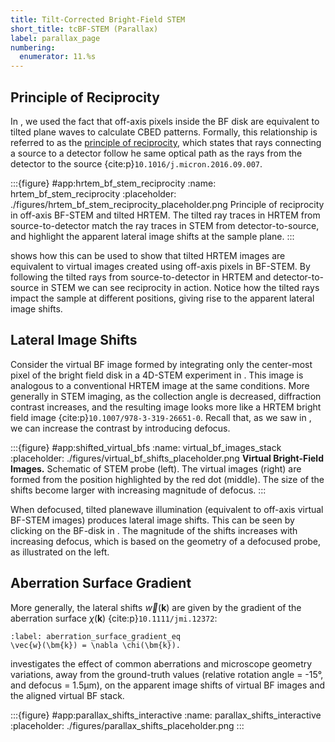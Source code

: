 ```yaml
---
title: Tilt-Corrected Bright-Field STEM
short_title: tcBF-STEM (Parallax)
label: parallax_page
numbering:
  enumerator: 11.%s
---
```


## Principle of Reciprocity

In [](#bloch_wave_algorithm_page), we used the fact that off-axis pixels inside the BF disk are equivalent to tilted plane waves to calculate CBED patterns.
Formally, this relationship is referred to as the [principle of reciprocity](wiki:Helmholtz_reciprocity), which states that rays connecting a source to a detector follow he same optical path as the rays from the detector to the source {cite:p}`10.1016/j.micron.2016.09.007`.

:::{figure} #app:hrtem_bf_stem_reciprocity
:name: hrtem_bf_stem_reciprocity
:placeholder: ./figures/hrtem_bf_stem_reciprocity_placeholder.png
Principle of reciprocity in off-axis BF-STEM and tilted HRTEM.
The tilted ray traces in HRTEM from source-to-detector match the ray traces in STEM from detector-to-source, and highlight the apparent lateral image shifts at the sample plane.
:::

[](#hrtem_bf_stem_reciprocity) shows how this can be used to show that tilted HRTEM images are equivalent to virtual images created using off-axis pixels in BF-STEM.
By following the tilted rays from source-to-detector in HRTEM and detector-to-source in STEM we can see reciprocity in action.
Notice how the tilted rays impact the sample at different positions, giving rise to the apparent lateral image shifts.

## Lateral Image Shifts

Consider the virtual BF image formed by integrating only the center-most pixel of the bright field disk in a 4D-STEM experiment in [](#virtual_bf_images_stack).
This image is analogous to a conventional HRTEM image at the same conditions. 
More generally in STEM imaging, as the collection angle is decreased, diffraction contrast increases, and the resulting image looks more like a HRTEM bright field image {cite:p}`10.1007/978-3-319-26651-0`.
Recall that, as we saw in [](#phase_problem_page), we can increase the contrast by introducing defocus.

:::{figure} #app:shifted_virtual_bfs
:name: virtual_bf_images_stack
:placeholder: ./figures/virtual_bf_shifts_placeholder.png
**Virtual Bright-Field Images.** Schematic of STEM probe (left). 
The virtual images (right) are formed from the position highlighted by the red dot (middle). 
The size of the shifts become larger with increasing magnitude of defocus.
:::

When defocused, tilted planewave illumination (equivalent to off-axis virtual BF-STEM images) produces lateral image shifts.
This can be seen by clicking on the BF-disk in [](#virtual_bf_images_stack). 
The magnitude of the shifts increases with increasing defocus, which is based on the geometry of a defocused probe, as illustrated on the left.

## Aberration Surface Gradient

More generally, the lateral shifts $\vec{w}(\bm{k})$ are given by the gradient of the aberration surface $\chi(\bm{k})$ {cite:p}`10.1111/jmi.12372`:

```{math}
:label: aberration_surface_gradient_eq
\vec{w}(\bm{k}) = \nabla \chi(\bm{k}).
```

[](#parallax_shifts_interactive) investigates the effect of common aberrations and microscope geometry variations, away from the ground-truth values (relative rotation angle = -15°, and defocus = 1.5μm), on the apparent image shifts of virtual BF images and the aligned virtual BF stack.

:::{figure} #app:parallax_shifts_interactive
:name: parallax_shifts_interactive
:placeholder: ./figures/parallax_shifts_placeholder.png
:::
